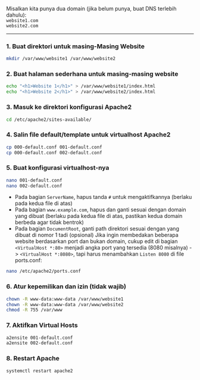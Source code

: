 Misalkan kita punya dua domain (jika belum punya, buat DNS terlebih dahulu):  
`website1.com`  
`website2.com`  

---

### 1. Buat direktori untuk masing-Masing Website
```bash
mkdir /var/www/website1 /var/www/website2
```

### 2. Buat halaman sederhana untuk masing-masing website
```bash
echo "<h1>Website 1</h1>" > /var/www/website1/index.html
echo "<h1>Website 2</h1>" > /var/www/website2/index.html
```

### 3. Masuk ke direktori konfigurasi Apache2
```bash
cd /etc/apache2/sites-available/
```

### 4. Salin file default/template untuk virtualhost Apache2
```bash
cp 000-default.conf 001-default.conf 
cp 000-default.conf 002-default.conf 
```

### 5. Buat konfigurasi virtualhost-nya
```bash
nano 001-default.conf 
nano 002-default.conf   
```

- Pada bagian `ServerName`, hapus tanda `#` untuk mengaktifkannya (berlaku pada kedua file di atas)
- Pada bagian `www.example.com`, hapus dan ganti sesuai dengan domain yang dibuat (berlaku pada kedua file di atas, 
  pastikan kedua domain berbeda agar tidak bentrok)
- Pada bagian `DocumentRoot`, ganti path direktori sesuai dengan yang dibuat di nomor 1 tadi
 (opsional) Jika ingin membedakan beberapa website berdasarkan port dan bukan domain, cukup edit di bagian 
            `<VirtualHost *:80>` menjadi angka port yang tersedia (8080 misalnya) -> `<VirtualHost *:8080>`,
            tapi harus menambahkan `Listen 8080` di file ports.conf:
```bash
nano /etc/apache2/ports.conf
```

### 6. Atur kepemilikan dan izin (tidak wajib)
```bash
chown -R www-data:www-data /var/www/website1
chown -R www-data:www-data /var/www/website2
chmod -R 755 /var/www
```

### 7. Aktifkan Virtual Hosts
```bash
a2ensite 001-default.conf
a2ensite 002-default.conf
```

### 8. Restart Apache
```bash
systemctl restart apache2
```
